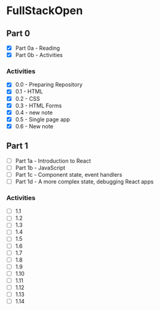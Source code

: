 # FullStackOpen
## Part 0
- [x] Part 0a - Reading
- [x] Part 0b - Activities

### Activities
- [x] 0.0 - Preparing Repository
- [x] 0.1 - HTML
- [x] 0.2 - CSS
- [x] 0.3 - HTML Forms
- [x] 0.4 - new note
- [x] 0.5 - Single page app
- [x] 0.6 - New note

## Part 1
- [ ] Part 1a - Introduction to React
- [ ] Part 1b - JavaScript
- [ ] Part 1c - Component state, event handlers
- [ ] Part 1d - A more complex state, debugging React apps

### Activities
- [ ] 1.1
- [ ] 1.2
- [ ] 1.3
- [ ] 1.4
- [ ] 1.5
- [ ] 1.6
- [ ] 1.7
- [ ] 1.8
- [ ] 1.9
- [ ] 1.10
- [ ] 1.11
- [ ] 1.12
- [ ] 1.13
- [ ] 1.14